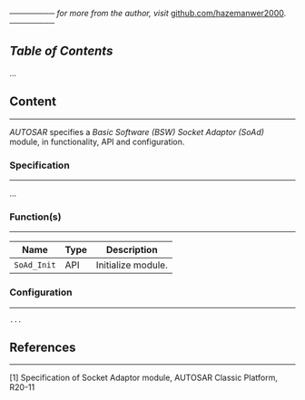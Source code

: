 ──────── *for more from the author, visit* [github.com/hazemanwer2000](https://github.com/hazemanwer2000). ────────
## *Table of Contents*
...
## Content
---
*AUTOSAR* specifies a *Basic Software (BSW) Socket Adaptor (SoAd)* module, in functionality, API and configuration.
### Specification
---
...
### Function(s)
---

| Name        | Type | Description        |
| ----------- | ---- | ------------------ |
| `SoAd_Init` | API  | Initialize module. |
### Configuration
---
```
...
```
## References
---
[1] Specification of Socket Adaptor module, AUTOSAR Classic Platform, R20-11